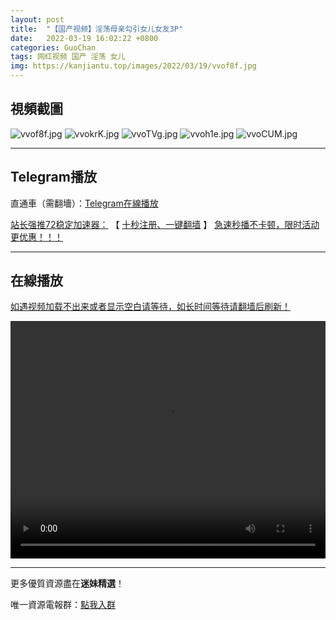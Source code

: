 ```yaml
---
layout: post
title:  "【国产视频】淫荡母亲勾引女儿女友3P"
date:   2022-03-19 16:02:22 +0800
categories: GuoChan
tags: 网红视频 国产 淫荡 女儿
img: https://kanjiantu.top/images/2022/03/19/vvof8f.jpg
---
```



## 視頻截圖

![vvof8f.jpg](https://kanjiantu.top/images/2022/03/19/vvof8f.jpg)
![vvokrK.jpg](https://kanjiantu.top/images/2022/03/19/vvokrK.jpg)
![vvoTVg.jpg](https://kanjiantu.top/images/2022/03/19/vvoTVg.jpg)
![vvoh1e.jpg](https://kanjiantu.top/images/2022/03/19/vvoh1e.jpg)
![vvoCUM.jpg](https://kanjiantu.top/images/2022/03/19/vvoCUM.jpg)

* * *
## Telegram播放

直通車（需翻墻）：[Telegram在線播放](https://t.me/mimeijingxuan/220)

<u>站长强推72稳定加速器：</u> 【 [十秒注册、一键翻墙](https://www.mimei.blog/skip/vpn.html) 】
<u>  急速秒播不卡顿，限时活动更优惠！！！</u>
* * *
## 在線播放
<u>如遇视频加载不出来或者显示空白请等待，如长时间等待请翻墙后刷新！</u>
<center><video src="https://cdn.publer.io/uploads/videos/62449baddb279776cfbee538/9431ae22e8d376f3114c2b15ef41f5b8.mp4" width="100%" height="380px" controls="controls"></video></center>


* * *
更多優質資源盡在**迷妹精選**！

唯一資源電報群：[點我入群](https://t.me/mimeijingxuan)


